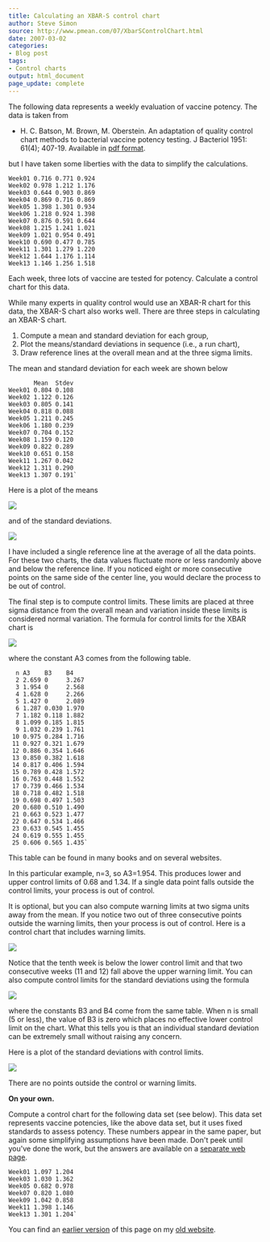 ```yaml
---
title: Calculating an XBAR-S control chart
author: Steve Simon
source: http://www.pmean.com/07/XbarSControlChart.html
date: 2007-03-02
categories:
- Blog post
tags:
- Control charts
output: html_document
page_update: complete
---
```


The following data represents a weekly evaluation of vaccine potency.
The data is taken from

+ H. C. Batson, M. Brown, M. Oberstein. An adaptation of quality control chart methods to bacterial vaccine potency testing. J Bacteriol 1951: 61(4); 407-19. Available in [pdf format][bat1].

but I have taken some liberties with the data to simplify the calculations.

```{}
Week01 0.716 0.771 0.924
Week02 0.978 1.212 1.176
Week03 0.644 0.903 0.869
Week04 0.869 0.716 0.869
Week05 1.398 1.301 0.934
Week06 1.218 0.924 1.398
Week07 0.876 0.591 0.644
Week08 1.215 1.241 1.021
Week09 1.021 0.954 0.491
Week10 0.690 0.477 0.785
Week11 1.301 1.279 1.220
Week12 1.644 1.176 1.114
Week13 1.146 1.256 1.518
```

Each week, three lots of vaccine are tested for potency. Calculate a control chart for this data.

While many experts in quality control would use an XBAR-R chart for this data, the XBAR-S chart also works well. There are three steps in calculating an XBAR-S chart.

1. Compute a mean and standard deviation for each group,
2. Plot the means/standard deviations in sequence (i.e., a run chart),
3. Draw reference lines at the overall mean and at the three sigma limits.

The mean and standard deviation for each week are shown below

```{}
       Mean  Stdev        
Week01 0.804 0.108
Week02 1.122 0.126
Week03 0.805 0.141
Week04 0.818 0.088
Week05 1.211 0.245
Week06 1.180 0.239
Week07 0.704 0.152
Week08 1.159 0.120
Week09 0.822 0.289
Week10 0.651 0.158
Week11 1.267 0.042
Week12 1.311 0.290
Week13 1.307 0.191`
```

Here is a plot of the means

![](http://www.pmean.com/new-images/07/XbarSControlChart01.gif)

and of the standard deviations.

![](http://www.pmean.com/new-images/07/XbarSControlChart02.gif)

I have included a single reference line at the average of all the data points. For these two charts, the data values fluctuate more or less randomly above and below the reference line. If you noticed eight or more consecutive points on the same side of the center line, you would declare the process to be out of control.

The final step is to compute control limits. These limits are placed at three sigma distance from the overall mean and variation inside these limits is considered normal variation. The formula for control limits for the XBAR chart is

![](http://www.pmean.com/new-images/07/XbarSControlChart03.gif)

where the constant A3 comes from the following table.

```{}
  n A3    B3    B4
  2 2.659 0     3.267
  3 1.954 0     2.568
  4 1.628 0     2.266
  5 1.427 0     2.089
  6 1.287 0.030 1.970
  7 1.182 0.118 1.882
  8 1.099 0.185 1.815
  9 1.032 0.239 1.761
 10 0.975 0.284 1.716
 11 0.927 0.321 1.679
 12 0.886 0.354 1.646
 13 0.850 0.382 1.618
 14 0.817 0.406 1.594
 15 0.789 0.428 1.572
 16 0.763 0.448 1.552
 17 0.739 0.466 1.534
 18 0.718 0.482 1.518
 19 0.698 0.497 1.503
 20 0.680 0.510 1.490
 21 0.663 0.523 1.477
 22 0.647 0.534 1.466
 23 0.633 0.545 1.455
 24 0.619 0.555 1.455
 25 0.606 0.565 1.435`
```

This table can be found in many books and on several websites.

In this particular example, n=3, so A3=1.954. This produces lower and upper control limits of 0.68 and 1.34. If a single data point falls outside the control limits, your process is out of control.

It is optional, but you can also compute warning limits at two sigma units away from the mean. If you notice two out of three consecutive points outside the warning limits, then your process is out of control. Here is a control chart that includes warning limits.

![](http://www.pmean.com/new-images/07/XbarSControlChart04.gif)

Notice that the tenth week is below the lower control limit and that two consecutive weeks (11 and 12) fall above the upper warning limit. You can also compute control limits for the standard deviations using the formula

![](http://www.pmean.com/new-images/07/XbarSControlChart05.gif)

where the constants B3 and B4 come from the same table. When n is small (5 or less), the value of B3 is zero which places no effective lower control limit on the chart. What this tells you is that an individual standard deviation can be extremely small without raising any concern.

Here is a plot of the standard deviations with control limits.

![](http://www.pmean.com/new-images/07/XbarSControlChart06.gif)

There are no points outside the control or warning limits.

**On your own.**

Compute a control chart for the following data set (see below). This data set represents vaccine potencies, like the above data set, but it uses fixed standards to assess potency. These numbers appear in the same paper, but again some simplifying assumptions have been made. Don't peek until you've done the work, but the answers are available on a [separate web page][sim3].

```{}
Week01 1.097 1.204
Week03 1.030 1.362
Week05 0.682 0.978
Week07 0.820 1.080
Week09 1.042 0.858
Week11 1.398 1.146
Week13 1.301 1.204`
```

You can find an [earlier version][sim1] of this page on my [old website][sim2].

[sim1]: http://www.pmean.com/07/XbarControlChart.html
[sim2]: http://www.pmean.com

[sim3]: http://www.pmean.com/07/XbarSControlChartAnswers.html

[bat1]: http://www.pubmedcentral.nih.gov/picrender.fcgi?artid=386020&blobtype=pdf
